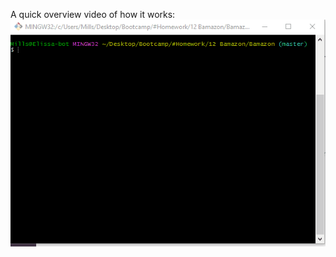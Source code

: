 A quick overview video of how it works:
![Gif of demo](https://github.com/mchogan7/Bamazon/blob/master/Example.gif)
